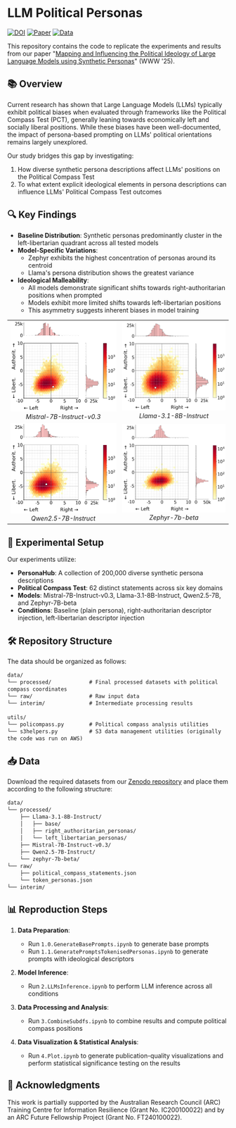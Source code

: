 # LLM Political Personas

[![DOI](https://zenodo.org/badge/925494468.svg)](https://doi.org/10.5281/zenodo.14879668)
[![Paper](https://img.shields.io/badge/Paper-WWW_2025-blue)](https://arxiv.org/abs/2412.14843)
[![Data](https://zenodo.org/badge/DOI/10.5281/zenodo.14816665.svg)](https://doi.org/10.5281/zenodo.14816665)

This repository contains the code to replicate the experiments and results from our paper "[Mapping and Influencing the Political Ideology of Large Language Models using Synthetic Personas](https://arxiv.org/abs/2412.14843)" (WWW '25).

## 📚 Overview

Current research has shown that Large Language Models (LLMs) typically exhibit political biases when evaluated through frameworks like the Political Compass Test (PCT), generally leaning towards economically left and socially liberal positions. While these biases have been well-documented, the impact of persona-based prompting on LLMs' political orientations remains largely unexplored.

Our study bridges this gap by investigating:

1. How diverse synthetic persona descriptions affect LLMs' positions on the Political Compass Test
2. To what extent explicit ideological elements in persona descriptions can influence LLMs' Political Compass Test outcomes

## 🔍 Key Findings

- **Baseline Distribution**: Synthetic personas predominantly cluster in the left-libertarian quadrant across all tested models
- **Model-Specific Variations**: 
  - Zephyr exhibits the highest concentration of personas around its centroid
  - Llama's persona distribution shows the greatest variance
- **Ideological Malleability**:
  - All models demonstrate significant shifts towards right-authoritarian positions when prompted
  - Models exhibit more limited shifts towards left-libertarian positions
  - This asymmetry suggests inherent biases in model training

<p align="center">
  <table>
    <tr>
      <td align="center"><img src="images/Mistral-7B-Instruct-v0.3/base/compass_density_log_Mistral-7B-Instruct-v0.3.png" alt="Mistral-7B-Instruct-v0.3" width="350"/><br>
        <em>Mistral-7B-Instruct-v0.3</em></td>
      <td align="center"><img src="images/Llama-3.1-8B-Instruct/base/compass_density_log_Llama-3.1-8B-Instruct.png" alt="Llama-3.1-8B-Instruct" width="350"/>        <br>
        <em align="center">Llama-3.1-8B-Instruct</em></td>
    </tr>
    <tr>
      <td align="center"><img src="images/Qwen2.5-7B-Instruct/base/compass_density_log_Qwen2.5-7B-Instruct.png" alt="Qwen2.5-7B-Instruct" width="350"/><br>
        <em>Qwen2.5-7B-Instruct</em></td>
      <td align="center"><img src="images/zephyr-7b-beta/base/compass_density_log_zephyr-7b-beta.png" alt="zephyr-7b-beta" width="350"/><br>
        <em>Zephyr-7b-beta</em></td>
    </tr>
  </table>
</p>


## 🧪 Experimental Setup

Our experiments utilize:
- **PersonaHub**: A collection of 200,000 diverse synthetic persona descriptions
- **Political Compass Test**: 62 distinct statements across six key domains
- **Models**: Mistral-7B-Instruct-v0.3, Llama-3.1-8B-Instruct, Qwen2.5-7B, and Zephyr-7B-beta
- **Conditions**: Baseline (plain persona), right-authoritarian descriptor injection, left-libertarian descriptor injection

## 🛠️ Repository Structure



The data should be organized as follows:
```
data/
└── processed/            # Final processed datasets with political compass coordinates
└── raw/                  # Raw input data
└── interim/              # Intermediate processing results

utils/
└── policompass.py        # Political compass analysis utilities
└── s3helpers.py          # S3 data management utilities (originally the code was run on AWS)
```

## 📥 Data

Download the required datasets from our [Zenodo repository](https://doi.org/10.5281/zenodo.14816664) and place them according to the following structure:

```
data/
└── processed/                                 
    ├── Llama-3.1-8B-Instruct/
    │   ├── base/
    │   ├── right_authoritarian_personas/
    │   └── left_libertarian_personas/
    ├── Mistral-7B-Instruct-v0.3/
    ├── Qwen2.5-7B-Instruct/
    └── zephyr-7b-beta/
└── raw/
    ├── political_compass_statements.json
    └── token_personas.json
└── interim/                                      
```

## 📊 Reproduction Steps

1. **Data Preparation**:
   - Run `1.0.GenerateBasePrompts.ipynb` to generate base prompts
   - Run `1.1.GeneratePromptsTokenisedPersonas.ipynb` to generate prompts with ideological descriptors

2. **Model Inference**:
   - Run `2.LLMsInference.ipynb` to perform LLM inference across all conditions

3. **Data Processing and Analysis**:
   - Run `3.CombineSubdfs.ipynb` to combine results and compute political compass positions
     
4. **Data Visualization & Statistical Analysis**:
   - Run `4.Plot.ipynb` to generate publication-quality visualizations and perform statistical significance testing on the results

<!---
## 📄 Citation

If you use this code or our findings in your research, please cite our paper:

```bibtex
@inproceedings{bernardelle2025mapping,
  title={Mapping and Influencing the Political Ideology of Large Language Models using Synthetic Personas},
  author={Bernardelle, Pietro and Fr{\"o}hling, Leon and Civelli, Stefano and Lunardi, Riccardo and Roitero, Kevin and Demartini, Gianluca},
  booktitle={Companion Proceedings of the ACM Web Conference 2025},
  year={2025}
}
```
-->

## 🙏 Acknowledgments

This work is partially supported by the Australian Research Council (ARC) Training Centre for Information Resilience (Grant No. IC200100022) and by an ARC Future Fellowship Project (Grant No. FT240100022).
